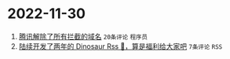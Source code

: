 # 2022-11-30

1. [腾讯解除了所有拦截的域名](https://www.v2ex.com/t/898953) `20条评论` `程序员`
1. [陆续开发了两年的 Dinosaur Rss 🦕，算是福利给大家吧](https://www.v2ex.com/t/898951) `7条评论` `RSS`
